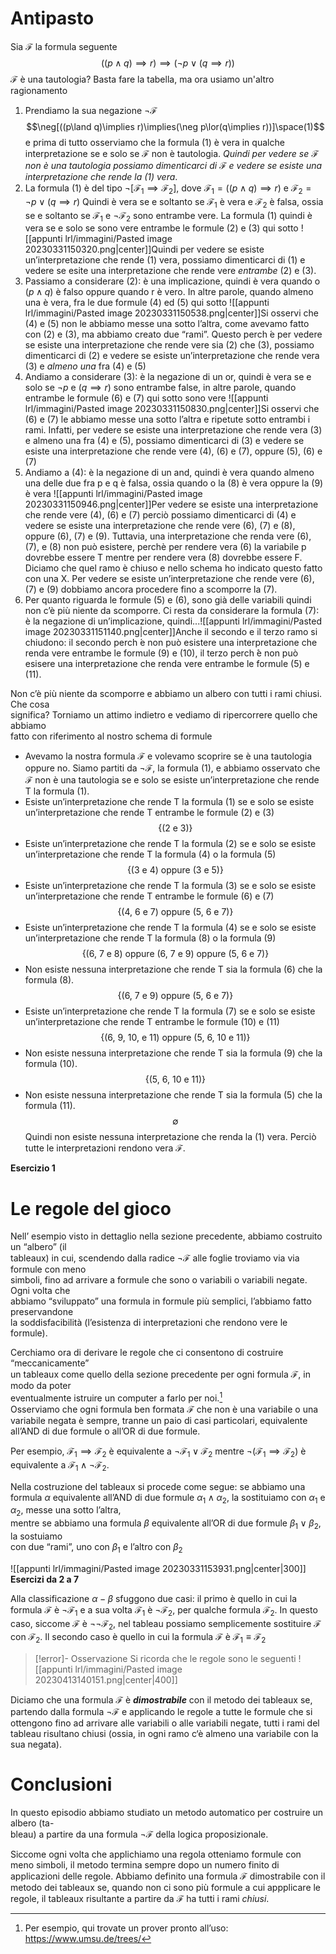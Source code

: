 
# Antipasto

Sia $\mathcal F$ la formula seguente
$$((p\land q)\implies r)\implies(\neg p\lor(q\implies r))$$
$\mathcal F$ è una tautologia? Basta fare la tabella, ma ora usiamo un'altro ragionamento

1. Prendiamo la sua negazione $\neg\mathcal F$ $$\neg[((p\land q)\implies r)\implies(\neg p\lor(q\implies r))]\space(1)$$e prima di tutto osserviamo che la formula (1) è vera in qualche interpretazione se e solo se $\mathcal F$ non è tautologia. _Quindi per vedere se $\mathcal F$ non è una tautologia possiamo dimenticarci di $\mathcal F$ e vedere se esiste una interpretazione che rende la (1) vera_.
2. La formula (1) è del tipo $\neg[\mathcal F_1\implies\mathcal F_2]$, dove $\mathcal F_1=((p\land q)\implies r)$ e $\mathcal F_2=\neg p\lor(q\implies r)$ Quindi è vera se e soltanto se $\mathcal F_1$ è vera e $\mathcal F_2$ è falsa, ossia se e soltanto se $\mathcal F_1$ e $\neg\mathcal F_2$ sono entrambe vere. La formula (1) quindi è vera se e solo se sono vere entrambe le formule (2) e (3) qui sotto ![[appunti lrl/immagini/Pasted image 20230331150320.png|center]]Quindi per vedere se esiste un’interpretazione che rende (1) vera, possiamo dimenticarci di (1) e vedere se esite una interpretazione che rende vere _entrambe_ (2) e (3).
3. Passiamo a considerare (2): è una implicazione, quindi è vera quando o $(p \land q)$ è falso oppure quando r è vero. In altre parole, quando almeno una è vera, fra le due formule (4) ed (5) qui sotto ![[appunti lrl/immagini/Pasted image 20230331150538.png|center]]Si osservi che (4) e (5) non le abbiamo messe una sotto l’altra, come avevamo fatto con (2) e (3), ma abbiamo creato due “rami”. Questo perch ́e per vedere se esiste una interpretazione che rende vere sia (2) che (3), possiamo dimenticarci di (2) e vedere se esiste un’interpretazione che rende vera (3) e _almeno una_ fra (4) e (5)
4. Andiamo a considerare (3): è la negazione di un or, quindi è vera se e solo se $\neg p$ e $(q\implies r)$ sono entrambe false, in altre parole, quando entrambe le formule (6) e (7) qui sotto sono vere ![[appunti lrl/immagini/Pasted image 20230331150830.png|center]]Si osservi che (6) e (7) le abbiamo messe una sotto l’altra e ripetute sotto entrambi i rami. Infatti, per vedere se esiste una interpretazione che rende vera (3) e almeno una fra (4) e (5), possiamo dimenticarci di (3) e vedere se esiste una interpretazione che rende vere (4), (6) e (7), oppure (5), (6) e (7)
5. Andiamo a (4): è la negazione di un and, quindi è vera quando almeno una delle due fra p e q è falsa, ossia quando o la (8) è vera oppure la (9) è vera ![[appunti lrl/immagini/Pasted image 20230331150946.png|center]]Per vedere se esiste una interpretazione che rende vere (4), (6) e (7) perciò possiamo dimenticarci di (4) e vedere se esiste una interpretazione che rende vere (6), (7) e (8), oppure (6), (7) e (9). Tuttavia, una interpretazione che renda vere (6), (7), e (8) non può esistere, perchè per rendere vera (6) la variabile p dovrebbe essere T mentre per rendere vera (8) dovrebbe essere F. Diciamo che quel ramo è chiuso e nello schema ho indicato questo fatto con una X. Per vedere se esiste un’interpretazione che rende vere (6), (7) e (9) dobbiamo ancora procedere fino a scomporre la (7).
6. Per quanto riguarda le formule (5) e (6), sono già delle variabili quindi non c’è più niente da scomporre. Ci resta da considerare la formula (7): è la negazione di un’implicazione, quindi...![[appunti lrl/immagini/Pasted image 20230331151140.png|center]]Anche il secondo e il terzo ramo si chiudono: il secondo perch ́e non può esistere una interpretazione che renda vere entrambe le formule (9) e (10), il terzo perch ́è non può esisere una interpretazione che renda vere entrambe le formule (5) e (11).

Non c’è più niente da scomporre e abbiamo un albero con tutti i rami chiusi. Che cosa  
significa? Torniamo un attimo indietro e vediamo di ripercorrere quello che abbiamo  
fatto con riferimento al nostro schema di formule

- Avevamo la nostra formula $\mathcal F$ e volevamo scoprire se è una tautologia oppure no. Siamo partiti da $\neg\mathcal F$, la formula (1), e abbiamo osservato che $\mathcal F$ non è una tautologia se e solo se esiste un’interpretazione che rende T la formula (1).
- Esiste un’interpretazione che rende T la formula (1) se e solo se esiste un’interpretazione che rende T entrambe le formule (2) e (3) $$\{(\text{2 e 3})\}$$
- Esiste un’interpretazione che rende T la formula (2) se e solo se esiste un’interpretazione che rende T la formula (4) o la formula (5) $$\{\text{(3 e 4) oppure (3 e 5)}\}$$
- Esiste un’interpretazione che rende T la formula (3) se e solo se esiste un’interpretazione che rende T entrambe le formule (6) e (7)
$$\{\text{(4, 6 e 7) oppure (5, 6 e 7)}\} $$ 
- Esiste un’interpretazione che rende T la formula (4) se e solo se esiste un’interpretazione che rende T la formula (8) o la formula (9)  
$$\{\text{(6, 7 e 8) oppure (6, 7 e 9) oppure (5, 6 e 7)}\}$$
- Non esiste nessuna interpretazione che rende T sia la formula (6) che la formula (8).  
$$\{\text{(6, 7 e 9) oppure (5, 6 e 7)}\}$$  
- Esiste un’interpretazione che rende T la formula (7) se e solo se esiste un’interpretazione che rende T entrambe le formule (10) e (11)  
$$\{\text{(6, 9, 10, e 11) oppure (5, 6, 10 e 11)}\}$$  
- Non esiste nessuna interpretazione che rende T sia la formula (9) che la formula (10).  
$$\{\text{(5, 6, 10 e 11)}\}$$  
- Non esiste nessuna interpretazione che rende T sia la formula (5) che la formula (11).$$\emptyset$$
Quindi non esiste nessuna interpretazione che renda la (1) vera. Perciò tutte le interpretazioni rendono vera $\mathcal F$.

**Esercizio 1**

# Le regole del gioco

Nell’ esempio visto in dettaglio nella sezione precedente, abbiamo costruito un “albero” (il  
tableaux) in cui, scendendo dalla radice $\neg\mathcal F$ alle foglie troviamo via via formule con meno  
simboli, fino ad arrivare a formule che sono o variabili o variabili negate. Ogni volta che  
abbiamo “sviluppato” una formula in formule più semplici, l’abbiamo fatto preservandone  
la soddisfacibilità (l’esistenza di interpretazioni che rendono vere le formule).

Cerchiamo ora di derivare le regole che ci consentono di costruire “meccanicamente”  
un tableaux come quello della sezione precedente per ogni formula $\mathcal F$, in modo da poter  
eventualmente istruire un computer a farlo per noi.[^1]  
Osserviamo che ogni formula ben formata $\mathcal F$ che non è una variabile o una variabile negata è sempre, tranne un paio di casi particolari, equivalente all’AND di due formule o all’OR di due formule. 

Per esempio, $\mathcal F_1\implies\mathcal F_2$ è equivalente a $\neg\mathcal F_1\lor\mathcal F_2$ mentre $\neg(\mathcal F_1 \implies \mathcal F_2)$ è equivalente a $\mathcal F_1\land\neg\mathcal F_2$.  

Nella costruzione del tableaux si procede come segue: se abbiamo una formula $\alpha$ equivalente all’AND di due formule $\alpha_1\land\alpha_2$, la sostituiamo con $\alpha_1$ e $\alpha_2$, messe una sotto l’altra,  
mentre se abbiamo una formula $\beta$ equivalente all’OR di due formule $\beta_1\lor\beta_2$, la sostuiamo  
con due “rami”, uno con $\beta_1$ e l’altro con $\beta_2$

![[appunti lrl/immagini/Pasted image 20230331153931.png|center|300]]
**Esercizi da 2 a 7**

Alla classificazione $\alpha-\beta$ sfuggono due casi: il primo è quello in cui la formula $\mathcal F$ è $\neg\mathcal F_1$ e a sua volta $\mathcal F_1$ è $\neg\mathcal F_2$, per qualche formula $\mathcal F_2$. In questo caso, siccome $\mathcal F$ è $\neg\neg\mathcal F_2$, nel tableau possiamo semplicemente sostituire $\mathcal F$ con $\mathcal F_2$. Il secondo caso è quello in cui la formula $\mathcal F$ è $\mathcal F_1\equiv\mathcal F_2$

>[!error]- Osservazione
>Si ricorda che le regole sono le seguenti
>![[appunti lrl/immagini/Pasted image 20230413140151.png|center|400]]

Diciamo che una formula $\mathcal F$ è _**dimostrabile**_ con il metodo dei tableaux se, partendo dalla formula $\neg\mathcal F$ e applicando le regole a tutte le formule che si ottengono fino ad arrivare alle variabili o alle variabili negate, tutti i rami del tableau risultano chiusi (ossia, in ogni ramo c‘è almeno una variabile con la sua negata).

[^1]: Per esempio, qui trovate un prover pronto all’uso: https://www.umsu.de/trees/

# Conclusioni

In questo episodio abbiamo studiato un metodo automatico per costruire un albero (ta-  
bleau) a partire da una formula $\neg\mathcal F$ della logica proposizionale. 

Siccome ogni volta che applichiamo una regola otteniamo formule con meno simboli, il metodo termina sempre dopo un numero finito di applicazioni delle regole. Abbiamo definito una formula $\mathcal F$ dimostrabile con il metodo dei tableaux se, quando non ci sono più formule a cui appplicare le regole, il tableaux risultante a partire da $\mathcal F$ ha tutti i rami _chiusi_.


